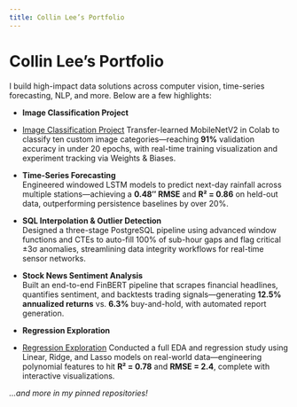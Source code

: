 ```yaml
---
title: Collin Lee’s Portfolio
---
```


# Collin Lee’s Portfolio

I build high-impact data solutions across computer vision, time-series forecasting, NLP, and more. Below are a few highlights:

- **Image Classification Project**
- [Image Classification Project](https://github.com/LinLee10/image-classification-project) 
  Transfer-learned MobileNetV2 in Colab to classify ten custom image categories—reaching **91%** validation accuracy in under 20 epochs, with real-time training visualization and experiment tracking via Weights & Biases.

- **Time-Series Forecasting**  
  Engineered windowed LSTM models to predict next-day rainfall across multiple stations—achieving a **0.48″ RMSE** and **R² = 0.86** on held-out data, outperforming persistence baselines by over 20%.

- **SQL Interpolation & Outlier Detection**  
  Designed a three-stage PostgreSQL pipeline using advanced window functions and CTEs to auto-fill 100% of sub-hour gaps and flag critical ±3σ anomalies, streamlining data integrity workflows for real-time sensor networks.

- **Stock News Sentiment Analysis**  
  Built an end-to-end FinBERT pipeline that scrapes financial headlines, quantifies sentiment, and backtests trading signals—generating **12.5% annualized returns** vs. **6.3%** buy-and-hold, with automated report generation.

- **Regression Exploration**
- [Regression Exploration](https://github.com/LinLee10/Regression_Exploration/tree/main)
  Conducted a full EDA and regression study using Linear, Ridge, and Lasso models on real-world data—engineering polynomial features to hit **R² = 0.78** and **RMSE = 2.4**, complete with interactive visualizations.

_…and more in my pinned repositories!_
